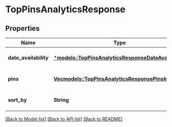 # TopPinsAnalyticsResponse

## Properties
Name | Type | Description | Notes
------------ | ------------- | ------------- | -------------
**date_availability** | [***models::TopPinsAnalyticsResponseDateAvailability**](TopPinsAnalyticsResponse_date_availability.md) |  | [optional] [default to None]
**pins** | [**Vec<models::TopPinsAnalyticsResponsePinsInner>**](TopPinsAnalyticsResponse_pins_inner.md) |  | [optional] [default to None]
**sort_by** | **String** |  | [optional] [default to None]

[[Back to Model list]](../README.md#documentation-for-models) [[Back to API list]](../README.md#documentation-for-api-endpoints) [[Back to README]](../README.md)



